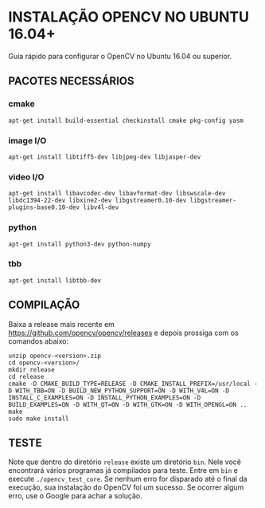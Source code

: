 # INSTALAÇÃO OPENCV NO UBUNTU 16.04+
Guia rápido para configurar o OpenCV no Ubuntu 16.04 ou superior.

## PACOTES NECESSÁRIOS
### cmake
```apt-get install build-essential checkinstall cmake pkg-config yasm```
### image I/O
```apt-get install libtiff5-dev libjpeg-dev libjasper-dev```
### video I/O
```apt-get install libavcodec-dev libavformat-dev libswscale-dev libdc1394-22-dev libxine2-dev libgstreamer0.10-dev libgstreamer-plugins-base0.10-dev libv4l-dev```
### python
```apt-get install python3-dev python-numpy```
### tbb
```apt-get install libtbb-dev```

## COMPILAÇÃO
Baixa a release mais recente em https://github.com/opencv/opencv/releases e depois prossiga com os comandos abaixo:

```
unzip opencv-<version>.zip
cd opencv-<version>/
mkdir release
cd release
cmake -D CMAKE_BUILD_TYPE=RELEASE -D CMAKE_INSTALL_PREFIX=/usr/local -D WITH_TBB=ON -D BUILD_NEW_PYTHON_SUPPORT=ON -D WITH_V4L=ON -D INSTALL_C_EXAMPLES=ON -D INSTALL_PYTHON_EXAMPLES=ON -D BUILD_EXAMPLES=ON -D WITH_QT=ON -D WITH_GTK=ON -D WITH_OPENGL=ON ..
make
sudo make install
```

## TESTE
Note que dentro do diretório ```release``` existe um diretório ```bin```. Nele você encontrará vários programas já compilados para teste. Entre em ```bin``` e execute ```./opencv_test_core```. Se nenhum erro for disparado até o final da execução, sua instalação do OpenCV foi um sucesso. Se ocorrer algum erro, use o Google para achar a solução.
